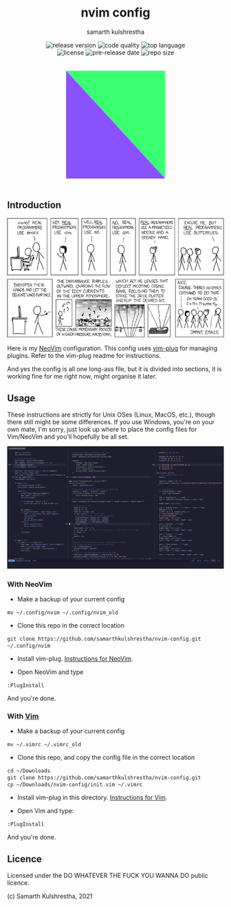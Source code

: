 <div align="center">
<h1>nvim config</h1>

samarth kulshrestha

![release version](https://img.shields.io/github/v/release/samarthkulshrestha/nvim-config?color=%23a039fa&include_prereleases&style=for-the-badge)
![code quality](https://img.shields.io/codefactor/grade/github/samarthkulshrestha/nvim-config/main?style=for-the-badge)
![top language](https://img.shields.io/github/languages/top/samarthkulshrestha/nvim-config?color=%234877f7&style=for-the-badge)
<br>
![license](https://img.shields.io/github/license/samarthkulshrestha/nvim-config?color=%23f2e85a&style=for-the-badge)
![pre-release date](https://img.shields.io/github/release-date-pre/samarthkulshrestha/nvim-config?color=%23f76ad4&style=for-the-badge)
![repo size](https://img.shields.io/github/repo-size/samarthkulshrestha/nvim-config?color=%2346d4a0&style=for-the-badge)
<br/><br/><br/>
![nvim-config logo](assets/nv.png)
<br/><br>
</div>

## Introduction

<img src="assets/real_programmers.png" style="margin-left: auto; margin-right: auto;" />

Here is my [NeoVim](https://neovim.io) configuration.
This config uses [vim-plug](https://github.com/junegunn/vim-plug) for managing plugins.
Refer to the vim-plug readme for instructions.

And yes the config is all one long-ass file,
but it is divided into sections,
it is working fine for me right now,
might organise it later.

## Usage

These instructions are strictly for Unix OSes (Linux, MacOS, etc.),
though there still might be some differences.
If you use Windows, you're on your own mate,
I'm sorry, just look up where to place the config files
for Vim/NeoVim and you'll hopefully be all set.

![screenshot](assets/screenshot.png)

### With NeoVim

-   Make a backup of your current config

```
mv ~/.config/nvim ~/.config/nvim_old
```

-   Clone this repo in the correct location

```
git clone https://github.com/samarthkulshrestha/nvim-config.git ~/.config/nvim
```

-   Install vim-plug. [Instructions for NeoVim](https://github.com/junegunn/vim-plug#neovim).

-   Open NeoVim and type

```
:PlugInstall
```

And you're done.

### With [Vim](https://www.vim.org)

-   Make a backup of your current config

```
mv ~/.vimrc ~/.vimrc_old
```

-   Clone this repo, and copy the config file in the correct location

```
cd ~/Downloads
git clone https://github.com/samarthkulshrestha/nvim-config.git
cp ~/Downloads/nvim-config/init.vim ~/.vimrc
```

-   Install vim-plug in this directory. [Instructions for Vim](https://github.com/junegunn/vim-plug#vim).

-   Open Vim and type:

```
:PlugInstall
```

And you're done.

## Licence

Licensed under the DO WHATEVER THE FUCK YOU WANNA DO public licence.

(c) Samarth Kulshrestha, 2021
